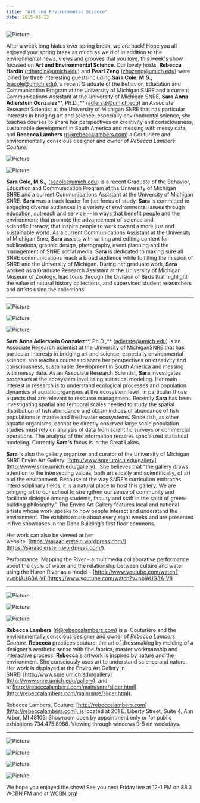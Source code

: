 ```yaml
---
title: "Art and Environmental Science"
date: 2015-03-13
---
```


![Picture](images/4979999_orig1.png)

After a week long hiatus over spring break, we are back! Hope you all enjoyed your spring break as much as we did! In addition to the environmental news, views and grooves that you love, this week's show focused on **Art and Environmental Science**. Our lovely hosts, **Rebecca Hardin** ([rdhardin@umich.edu](mailto:rdhardin@umich.edu)) and **Pearl Zeng** ([zhuzeng@umich.edu](mailto:zhuzeng@umich.edu)) were joined by three interesting guestsincluding **Sara Cole, M.S.,** ([sacole@umich.edu](mailto:sacole@umich.edu)), a recent Graduate of the Behavior, Education and Communication Program at the University of Michigan SNRE and a current Communications Assistant at the University of Michigan SNRE, **Sara Anna Adlerstein Gonzalez****, Ph.D.,** ([adlerste@umich.edu](mailto:adlerste@umich.edu)) an Associate Research Scientist at the University of Michigan SNRE that has particular interests in bridging art and science, especially environmental science, she teaches courses to share her perspectives on creativity and consciousness, sustainable development in South America and messing with messy data, and **Rebecca Lambers** ([rl@rebeccalambers.com](mailto:rl@rebeccalambers.com)) a Couturière and environmentally conscious designer and owner of _Rebecca Lambers Couture_.<!--more-->

![Picture](images/97521111.jpg)

![Picture](images/57701941.jpg)

**Sara Cole, M.S.,** ([sacole@umich.edu](mailto:sacole@umich.edu)) is a recent Graduate of the Behavior, Education and Communication Program at the University of Michigan SNRE and a current Communications Assistant at the University of Michigan SNRE. **Sara** was a track leader for her focus of study. **Sara** is committed to engaging diverse audiences in a variety of environmental issues through education, outreach and service -- in ways that benefit people and the environment; that promote the advancement of science and scientific literacy; that inspire people to work toward a more just and sustainable world. As a current Communications Assistant at the University of Michigan Snre, **Sara** assists with writing and editing content for publications, graphic design, photography, event planning and the management of SNRE social media. **Sara** is dedicated to making sure all SNRE communications reach a broad audience while fulfilling the mission of SNRE and the University of Michigan. During her graduate work, **Sara** worked as a Graduate Research Assistant at the University of Michigan Museum of Zoology, lead tours through the Division of Birds that highlight the value of natural history collections, and supervised student researchers and artists using the collections.

* * *

![Picture](images/94525371.jpg)

![Picture](images/85412681.jpg)

![Picture](images/61362331.jpg)

**Sara Anna Adlerstein Gonzalez****, Ph.D.,** ([adlerste@umich.edu](mailto:adlerste@umich.edu)) is an Associate Research Scientist at the University of MichiganSNRE that has particular interests in bridging art and science, especially environmental science, she teaches courses to share her perspectives on creativity and consciousness, sustainable development in South America and messing with messy data. As an Associate Research Scientist, **Sara** investigates processes at the ecosystem level using statistical modeling. Her main interest in research is to understand ecological processes and population dynamics of aquatic organisms at the ecosystem level, in particular those aspects that are relevant to resource management. Recently **Sara** has been investigating spatial and temporal scales needed to study the spatial distribution of fish abundance and obtain indices of abundance of fish populations in marine and freshwater ecosystems. Since fish, as other aquatic organisms, cannot be directly observed large scale population studies must rely on analysis of data from scientific surveys or commercial operations. The analysis of this information requires specialized statistical modeling. Currently **Sara's** focus is in the Great Lakes.

**Sara** is also the gallery organizer and curator of the University of Michigan SNRE Enviro Art Gallery: [http://www.snre.umich.edu/gallery](http://www.snre.umich.edu/gallery).  She believes that "the gallery draws attention to the intersecting values, both artistically and scientifically, of art and the environment. Because of the way SNRE’s curriculum embraces interdisciplinary fields, it is a natural place to host this gallery. We are bringing art to our school to strengthen our sense of community and facilitate dialogue among students, faculty and staff in the spirit of green-building philosophy." The Enviro Art Gallery features local and national artists whose work speaks to how people interact and understand the environment. The exhibits rotate about every eight weeks and are presented in five showcases in the Dana Building’s first floor commons.

Her work can also be viewed at her website: [https://saraadlerstein.wordpress.com/](https://saraadlerstein.wordpress.com/).

Performance: Mapping the River - a multimedia collaborative performance about the cycle of water and the relationship between culture and water using the Huron River as a model - [https://www.youtube.com/watch?v=pbjAUG3A-VI](https://www.youtube.com/watch?v=pbjAUG3A-VI)

* * *

![Picture](images/95161581.jpg)

![Picture](images/9824235_orig1.jpg)

![Picture](images/98720171.jpg)

**Rebecca Lambers** ([rl@rebeccalambers.com](mailto:rl@rebeccalambers.com)) is a  Couturière and the environmentally conscious designer and owner of _Rebecca Lambers Couture_. **Rebecca** practices couture: the art of dressmaking by melding of a designer’s aesthetic sense with fine fabrics, master workmanship and interactive process. **Rebecca**'s artwork is inspired by nature and the environment. She consciously uses art to understand science and nature. Her work is displayed at the Enviro Art Gallery in SNRE: [http://www.snre.umich.edu/gallery](http://www.snre.umich.edu/gallery), and at [http://rebeccalambers.com/main/snre/slider.html](http://rebeccalambers.com/main/snre/slider.html).

Rebecca Lambers, Couture: [http://rebeccalambers.com](http://rebeccalambers.com), is located at 201 E. Liberty Street, Suite 4, Ann Arbor, MI 48109. Showroom open by appointment only or for public exhibitions 734.475.8988. Viewing through windows 9-5 on weekdays.

* * *

![Picture](images/25771921.jpg)

![Picture](images/3870931_orig1.jpg)

![Picture](images/1376821.jpg)

![Picture](images/27370991.jpg)

We hope you enjoyed the show! See you next Friday live at 12-1 PM on 88.3 WCBN FM and at [WCBN.org](http://wcbn.org)!
